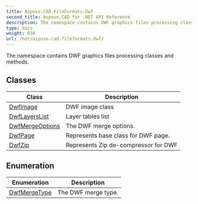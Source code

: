 ```yaml
---
title: Aspose.CAD.FileFormats.Dwf
second_title: Aspose.CAD for .NET API Reference
description: The namespace contains DWF graphics files processing classes and methods
type: docs
weight: 610
url: /net/aspose.cad.fileformats.dwf/
---
```

The namespace contains DWF graphics files processing classes and methods.

## Classes

| Class | Description |
| --- | --- |
| [DwfImage](./dwfimage/) | DWF image class |
| [DwfLayersList](./dwflayerslist/) | Layer tables list |
| [DwfMergeOptions](./dwfmergeoptions/) | The DWF merge options. |
| [DwfPage](./dwfpage/) | Represents base class for DWF page. |
| [DwfZip](./dwfzip/) | Represents Zip de-compressor for DWF |
## Enumeration

| Enumeration | Description |
| --- | --- |
| [DwfMergeType](./dwfmergetype/) | The DWF merge type. |


